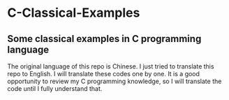 C-Classical-Examples
===============================================

Some classical examples in C programming language
-----------------------------------------------

The original language of this repo is Chinese. I just tried to translate this repo to English.
I will translate these codes one by one. It is a good opportunity to review my C programming knowledge, so I will translate the code until I fully understand that.
